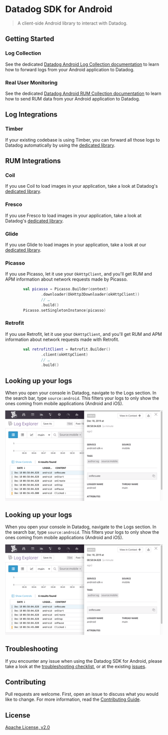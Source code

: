 # Datadog SDK for Android

> A client-side Android library to interact with Datadog.

## Getting Started

### Log Collection

See the dedicated [Datadog Android Log Collection documentation](http://docs.datadoghq.com/logs/log_collection/android) to learn how to forward logs from your Android application to Datadog.

### Real User Monitoring

See the dedicated [Datadog Android RUM Collection documentation](https://docs.datadoghq.com/real_user_monitoring/android/) to learn how to send RUM data from your Android application to Datadog.

## Log Integrations

### Timber

If your existing codebase is using Timber, you can forward all those logs to  Datadog automatically by using the [dedicated library](timber_integration.md).

## RUM Integrations

### Coil

If you use Coil to load images in your application, take a look at Datadog's [dedicated library](dd-sdk-android-coil/README.md).

### Fresco

If you use Fresco to load images in your application, take a look at Datadog's [dedicated library](dd-sdk-android-fresco/README.md).

### Glide

If you use Glide to load images in your application, take a look at our [dedicated library](dd-sdk-android-glide/README.md).

### Picasso

If you use Picasso, let it use your `OkHttpClient`, and you'll get RUM and APM information about network requests made by Picasso.

```kotlin
        val picasso = Picasso.Builder(context)
                .downloader(OkHttp3Downloader(okHttpClient))
                // …
                .build()
        Picasso.setSingletonInstance(picasso)
```

### Retrofit

If you use Retrofit, let it use your `OkHttpClient`, and you'll get RUM and APM information about network requests made with Retrofit.

```kotlin
        val retrofitClient = Retrofit.Builder()
                .client(okHttpClient)
                // …
                .build()
```

## Looking up your logs

When you open your console in Datadog, navigate to the Logs section. In the search bar, type `source:android`. This filters your logs to only show the ones coming from mobile applications (Android and iOS).

![Datadog Mobile Logs](docs/images/screenshot.png)

## Looking up your logs

When you open your console in Datadog, navigate to the Logs section. In the search bar, type `source:android`. This filters your logs to only show the ones coming from mobile applications (Android and iOS).

![Datadog Mobile Logs](docs/images/screenshot.png)

## Troubleshooting

If you encounter any issue when using the Datadog SDK for Android, please take a look at 
the [troubleshooting checklist](docs/TROUBLESHOOTING.md), or at 
the existing [issues](https://github.com/DataDog/dd-sdk-android/issues?q=is%3Aissue).

## Contributing

Pull requests are welcome. First, open an issue to discuss what you would like to change. For more information, read the [Contributing Guide](CONTRIBUTING.md).

## License

[Apache License, v2.0](LICENSE)
